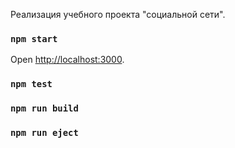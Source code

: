 Реализация учебного проекта "социальной сети".

### `npm start`
Open [http://localhost:3000](http://localhost:3000).

### `npm test`
### `npm run build`
### `npm run eject`

